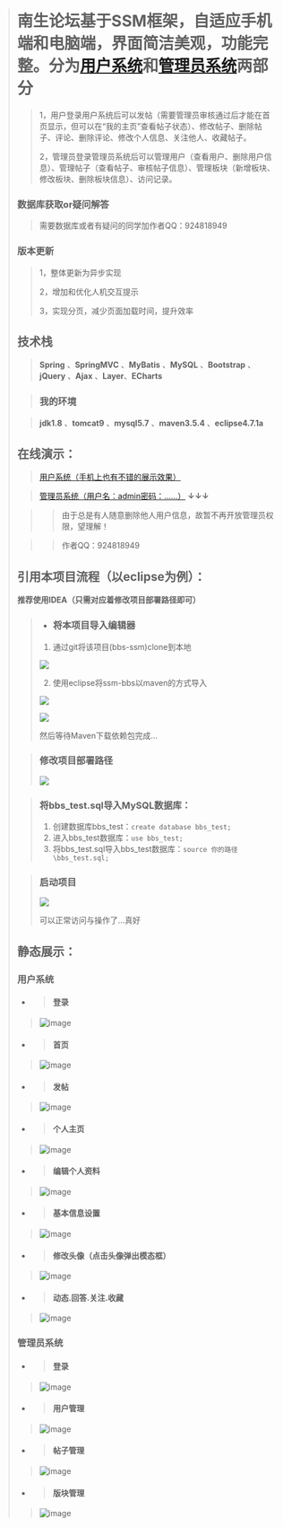 > # 南生论坛基于SSM框架，自适应手机端和电脑端，界面简洁美观，功能完整。分为[用户系统](http://www.nanshengbbs.top)和[管理员系统](http://www.nanshengbbs.top/admin)两部分
> > 1，用户登录用户系统后可以发帖（需要管理员审核通过后才能在首页显示，但可以在“我的主页”查看帖子状态）、修改帖子、删除帖子、评论、删除评论、修改个人信息、关注他人、收藏帖子。
> >
> > 2，管理员登录管理员系统后可以管理用户（查看用户、删除用户信息）、管理帖子（查看帖子、审核帖子信息）、管理板块（新增板块、修改板块、删除板块信息）、访问记录。
> ### 数据库获取or疑问解答
> > 需要数据库或者有疑问的同学加作者QQ：924818949
> ### 版本更新
> > 1，整体更新为异步实现
> >
> > 2，增加和优化人机交互提示
> >
> > 3，实现分页，减少页面加载时间，提升效率
> ## 技术栈
> > **Spring** 、**SpringMVC** 、**MyBatis** 、**MySQL**  、**Bootstrap** 、**jQuery** 、**Ajax** 、**Layer**、**ECharts**
>
> > ### 我的环境
>
> > **jdk1.8** 、**tomcat9** 、**mysql5.7** 、**maven3.5.4** 、**eclipse4.7.1a**
> ## 在线演示：
> > [用户系统（手机上也有不错的展示效果）](http://www.nanshengbbs.top)
>
> > [管理员系统（用户名：admin密码：......）](http://www.nanshengbbs.top/admin) **↓↓↓**
>
> > > 由于总是有人随意删除他人用户信息，故暂不再开放管理员权限，望理解！
>
> > > 作者QQ：924818949
>
> ## 引用本项目流程（以eclipse为例）：
> **推荐使用IDEA（只需对应着修改项目部署路径即可）**
>
> > - ### 将本项目导入编辑器
> >
> > 1. 通过git将该项目(bbs-ssm)clone到本地
> >
> > ![](picture/clone.png)
> >
> > 2. 使用eclipse将ssm-bbs以maven的方式导入
> >
> > ![](picture/maven1.png)
> >
> > ![](picture/maven2.png)
> >
> > 然后等待Maven下载依赖包完成...
>
> > ### 修改项目部署路径
> >
> > ![](picture/tomcat.png)
>
> > ### 将bbs_test.sql导入MySQL数据库：
> >
> > 1. 创建数据库bbs_test：`create database bbs_test;`
> > 2. 进入bbs_test数据库：`use bbs_test;`
> > 3. 将bbs_test.sql导入bbs_test数据库：`source 你的路径\bbs_test.sql;`
>
> > ### 启动项目
> >
> > ![](picture/run.png)
> >
> > 可以正常访问与操作了...真好
>
> ## 静态展示：
> ### 用户系统
> - > #### 登录
>
> > ![image](picture/用户-登录.png)
>
> - > #### 首页
>
> > ![image](picture/用户-首页.png)
>
> - > #### 发帖
>
> > ![image](picture/用户-发帖.png)
>
> - > #### 个人主页
>
> > ![image](picture/用户-个人主页.png)
>
> - > #### 编辑个人资料
>
> > ![image](picture/用户-编辑个人资料.png)
>
> - > #### 基本信息设置
>
> > ![image](picture/用户-基本信息设置.png)
>
> - > #### 修改头像（点击头像弹出模态框）
>
> > ![image](picture/用户-上传头像.png)
>
> - > #### 动态.回答.关注.收藏
>
> > ![image](picture/用户-动态.回答.关注.收藏.png)
>
> ### 管理员系统
> - > #### 登录
>
> > ![image](picture/管理员-登录.png)
>
> - > #### 用户管理
>
> > ![image](picture/管理员-用户管理.png)
>
> - > #### 帖子管理
>
> > ![image](picture/管理员-帖子管理.png)
>
> - > #### 版块管理
>
> > ![image](picture/管理员-版块管理.png)
